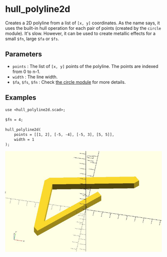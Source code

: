 # hull_polyline2d

Creates a 2D polyline from a list of `[x, y]` coordinates. As the name says, it uses the built-in hull operation for each pair of points (created by the `circle` module). It's slow. However, it can be used to create metallic effects for a small `$fn`, large `$fa` or `$fs`.

## Parameters

- `points` : The list of `[x, y]` points of the polyline. The points are indexed from 0 to n-1.
- `width` : The line width.
- `$fa`, `$fs`, `$fn` : Check [the circle module](https://en.wikibooks.org/wiki/OpenSCAD_User_Manual/Using_the_2D_Subsystem#circle) for more details.

## Examples

	use <hull_polyline2d.scad>;
	
	$fn = 4;
	
	hull_polyline2d(
	    points = [[1, 2], [-5, -4], [-5, 3], [5, 5]], 
	    width = 1
	);

![hull_polyline3d](images/lib2x-hull_polyline2d-1.JPG)